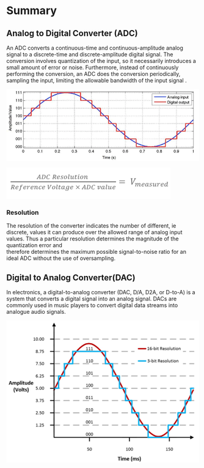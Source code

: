 # Summary 

## Analog to Digital Converter (ADC)

An ADC converts a continuous-time and continuous-amplitude analog signal to a discrete-time and discrete-amplitude digital signal. The conversion involves quantization of the input, so it necessarily introduces a small amount of error or noise. Furthermore, instead of continuously performing the conversion, an ADC does the conversion periodically, 
sampling the input, limiting the allowable bandwidth of the input signal . 

![lol](https://github.com/xavierallem/MC-Innterfaces/blob/master/assignments/Assets/0418_adc_signal_2.png)

![lo](https://github.com/xavierallem/MC-Innterfaces/blob/master/assignments/Assets/Screenshot_from_2019-06-20_14-47-28.png)

### Resolution

The resolution of the converter indicates the number of different, ie discrete, values it can produce over the allowed range of analog input values. Thus a particular resolution determines the magnitude of the quantization error and \
therefore determines the maximum possible signal-to-noise ratio for an ideal ADC without the use of oversampling.



## Digital to Analog Converter(DAC)

In electronics, a digital-to-analog converter (DAC, D/A, D2A, or D-to-A) is a system that converts a digital signal into an analog signal.
DACs are commonly used in music players to convert digital data streams into analogue audio signals.

![Dac](https://github.com/xavierallem/MC-Innterfaces/blob/master/assignments/Assets/dac.jpg)
